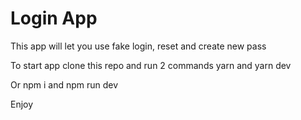 # Login App

This app will let you use fake login, reset and create new pass

To start app clone this repo and run 2 commands yarn and yarn dev

Or npm i and npm run dev

Enjoy